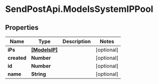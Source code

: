 # SendPostApi.ModelsSystemIPPool

## Properties
Name | Type | Description | Notes
------------ | ------------- | ------------- | -------------
**iPs** | [**[ModelsIP]**](ModelsIP.md) |  | [optional] 
**created** | **Number** |  | [optional] 
**id** | **Number** |  | [optional] 
**name** | **String** |  | [optional] 
